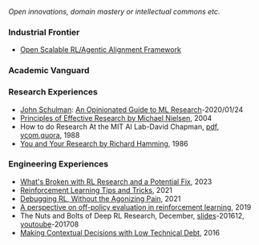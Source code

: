 *Open innovations, domain mastery or intellectual commons etc.*

### Industrial Frontier

- [Open Scalable RL/Agentic Alignment Framework](https://github.com/junwuxgi/Open-Scalable-RL-Agentic-Alignment-Algorithm-and-Framework)

### Academic Vanguard

### Research Experiences

- [John Schulman](http://joschu.net/index.html): [An Opinionated Guide to ML Research](http://joschu.net/blog/opinionated-guide-ml-research.html)-2020/01/24
- [Principles of Effective Research by Michael Nielsen](http://michaelnielsen.org/blog/principles-of-effective-research), 2004
- How to do Research At the MIT AI Lab-David Chapman, [pdf](https://people.cs.umass.edu/~emery/misc/how-to.pdf), [ycom](https://news.ycombinator.com/item?id=8399587),[quora](https://www.quora.com/What-did-you-do-to-get-into-CSAIL-MIT-AI-lab-To-be-more-general-how-can-one-get-into-CSAIL), 1988
- [You and Your Research by Richard Hamming](http://www.cs.virginia.edu/~robins/YouAndYourResearch.html), 1986

### Engineering Experiences

- [What&#39;s Broken with RL Research and a Potential Fix](https://arxiv.org/abs/2301.01320), 2023
- [Reinforcement Learning Tips and Tricks](https://stable-baselines.readthedocs.io/en/master/guide/rl_tips.html), 2021
- [Debugging RL, Without the Agonizing Pain](https://andyljones.com/posts/rl-debugging.html), 2021
- [A perspective on off-policy evaluation in reinforcement learning](https://lihongli.github.io/papers/li19perspective.pdf),  2019
- The Nuts and Bolts of Deep RL Research, December, [slides](http://joschu.net/docs/nuts-and-bolts.pdf)-201612, [youtoube](https://www.youtube.com/watch?v=8EcdaCk9KaQ)-201708
- [Making Contextual Decisions with Low Technical Debt](https://arxiv.org/abs/1606.03966), 2016
